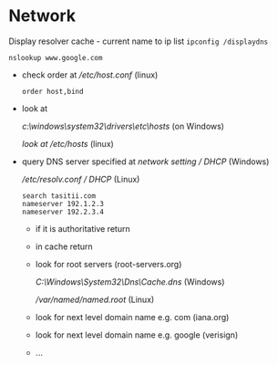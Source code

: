 # Network

Display resolver cache - current name to ip list
`ipconfig /displaydns`

`nslookup www.google.com`

- check order at */etc/host.conf* (linux)

  `order host,bind`
- look at 

  *c:\windows\system32\drivers\etc\hosts* (on Windows)

  *look at /etc/hosts* (linux)
- query DNS server specified at
    *network setting / DHCP* (Windows)
  
    */etc/resolv.conf / DHCP* (Linux)
    
    ```
    search tasitii.com
    nameserver 192.1.2.3
    nameserver 192.2.3.4
    ```
  - if it is authoritative return
  - in cache return
  - look for root servers (root-servers.org)
  
    *C:\Windows\System32\Dns\Cache.dns* (Windows)
    
    */var/named/named.root* (Linux)
    
  - look for next level domain name e.g. com (iana.org)
  - look for next level domain name e.g. google (verisign)
  - ...
